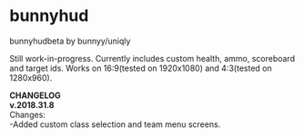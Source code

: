 # bunnyhud
bunnyhudbeta by bunnyy/uniqly

Still work-in-progress. Currently includes custom health, ammo, scoreboard and target ids.
Works on 16:9(tested on 1920x1080) and 4:3(tested on 1280x960).

**CHANGELOG**  
**v.2018.31.8**  
Changes:  
-Added custom class selection and team menu screens.  
